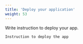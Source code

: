 ```yaml
---
title: 'Deploy your application'
weight: 53
---
```


Write instruction to deploy your app.

`Instruction to deploy the app`